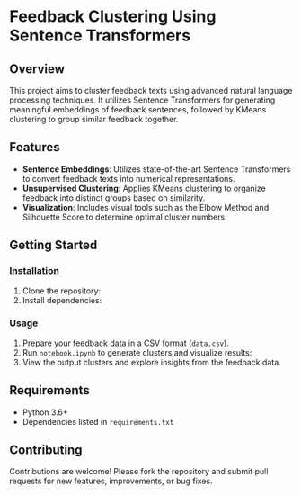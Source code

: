 # Feedback Clustering Using Sentence Transformers

## Overview
This project aims to cluster feedback texts using advanced natural language processing techniques. It utilizes Sentence Transformers for generating meaningful embeddings of feedback sentences, followed by KMeans clustering to group similar feedback together.

## Features
- **Sentence Embeddings**: Utilizes state-of-the-art Sentence Transformers to convert feedback texts into numerical representations.
- **Unsupervised Clustering**: Applies KMeans clustering to organize feedback into distinct groups based on similarity.
- **Visualization**: Includes visual tools such as the Elbow Method and Silhouette Score to determine optimal cluster numbers.

## Getting Started
### Installation
1. Clone the repository:
2. Install dependencies:

### Usage
1. Prepare your feedback data in a CSV format (`data.csv`).
2. Run `notebook.ipynb` to generate clusters and visualize results:
3. View the output clusters and explore insights from the feedback data.

## Requirements
- Python 3.6+
- Dependencies listed in `requirements.txt`

## Contributing
Contributions are welcome! Please fork the repository and submit pull requests for new features, improvements, or bug fixes.

